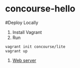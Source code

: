 # concourse-hello

#Deploy Locally
1. Install Vagrant
1. Run 
```
vagrant init concourse/lite
vagrant up
```
1. [Web server](http://192.168.100.4:8080)

